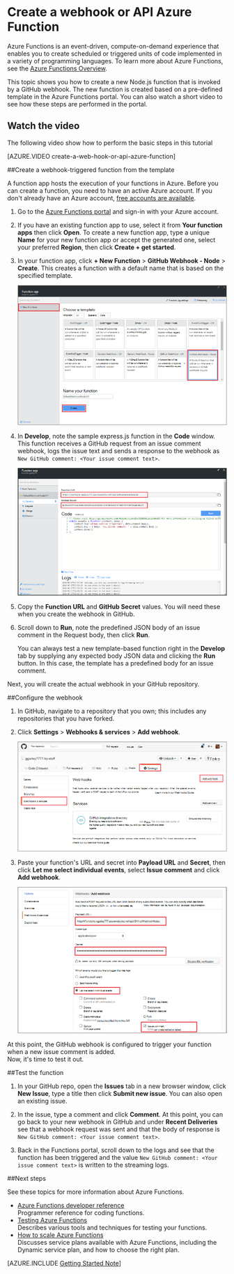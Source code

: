 <properties
   pageTitle="Create a web hook or API Azure Function | Microsoft Azure"
   description="Use Azure Functions to create a function that is invoked by a WebHook or API call."
   services="azure-functions"
   documentationCenter="na"
   authors="ggailey777"
   manager="erikre"
   editor=""
   tags=""
   />

<tags
   ms.service="functions"
   ms.devlang="multiple"
   ms.topic="get-started-article"
   ms.tgt_pltfrm="multiple"
   ms.workload="na"
   ms.date="08/30/2016"
   ms.author="glenga"/>
   
# <a name="create-a-webhook-or-api-azure-function"></a>Create a webhook or API Azure Function

Azure Functions is an event-driven, compute-on-demand experience that enables you to create scheduled or triggered units of code implemented in a variety of programming languages. To learn more about Azure Functions, see the [Azure Functions Overview](functions-overview.md).

This topic shows you how to create a new Node.js function that is invoked by a GitHub webhook. The new function is created based on a pre-defined template in the Azure Functions portal. You can also watch a short video to see how these steps are performed in the portal.

## <a name="watch-the-video"></a>Watch the video

The following video show how to perform the basic steps in this tutorial 

[AZURE.VIDEO create-a-web-hook-or-api-azure-function]

##<a name="create-a-webhook-triggered-function-from-the-template"></a>Create a webhook-triggered function from the template

A function app hosts the execution of your functions in Azure. Before you can create a function, you need to have an active Azure account. If you don't already have an Azure account, [free accounts are available](https://azure.microsoft.com/free/). 

1. Go to the [Azure Functions portal](https://functions.azure.com/signin) and sign-in with your Azure account.

2. If you have an existing function app to use, select it from **Your function apps** then click **Open**. To create a new function app, type a unique **Name** for your new function app or accept the generated one, select your preferred **Region**, then click **Create + get started**. 

3. In your function app, click **+ New Function** > **GitHub Webhook - Node** > **Create**. This creates a function with a default name that is based on the specified template. 

    ![Create new GitHub webhook function](./media/functions-create-a-web-hook-or-api-function/functions-create-new-github-webhook.png) 

4. In **Develop**, note the sample express.js function in the **Code** window. This function receives a GitHub request from an issue comment webhook, logs the issue text and sends a response to the webhook as `New GitHub comment: <Your issue comment text>`.


    ![Create new GitHub webhook function](./media/functions-create-a-web-hook-or-api-function/functions-new-webhook-in-portal.png) 

5. Copy the **Function URL** and **GitHub Secret** values. You will need these when you create the webhook in GitHub. 

6. Scroll down to **Run**, note the predefined JSON body of an issue comment in the Request body, then click **Run**. 
 
    You can always test a new template-based function right in the **Develop** tab by supplying any expected body JSON data and clicking the **Run** button. In this case, the template has a predefined body for an issue comment. 
 
Next, you will create the actual webhook in your GitHub repository.

##<a name="configure-the-webhook"></a>Configure the webhook

1. In GitHub, navigate to a repository that you own; this includes any repositories that you have forked.
 
2. Click **Settings** > **Webhooks & services** > **Add webhook**.

    ![Create new GitHub webhook function](./media/functions-create-a-web-hook-or-api-function/functions-create-new-github-webhook-2.png)   

3. Paste your function's URL and secret into **Payload URL** and **Secret**, then click **Let me select individual events**, select **Issue comment** and click **Add webhook**.

    ![Create new GitHub webhook function](./media/functions-create-a-web-hook-or-api-function/functions-create-new-github-webhook-3.png) 

At this point, the GitHub webhook is configured to trigger your function when a new issue comment is added.  
Now, it's time to test it out.

##<a name="test-the-function"></a>Test the function

1. In your GitHub repo, open the **Issues** tab in a new browser window, click **New Issue**, type a title then click **Submit new issue**. You can also open an existing issue.

2. In the issue, type a comment and click **Comment**. At this point, you can go back to your new webhook in GitHub and under **Recent Deliveries** see that a webhook request was sent and that the body of response is `New GitHub comment: <Your issue comment text>`.

3. Back in the Functions portal, scroll down to the logs and see that the function has been triggered and the value `New GitHub comment: <Your issue comment text>` is written to the streaming logs.


##<a name="next-steps"></a>Next steps

See these topics for more information about Azure Functions.

+ [Azure Functions developer reference](functions-reference.md)  
Programmer reference for coding functions.
+ [Testing Azure Functions](functions-test-a-function.md)  
Describes various tools and techniques for testing your functions.
+ [How to scale Azure Functions](functions-scale.md)  
Discusses service plans available with Azure Functions, including the Dynamic service plan, and how to choose the right plan.  


[AZURE.INCLUDE [Getting Started Note](../../includes/functions-get-help.md)]
